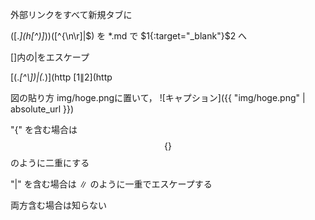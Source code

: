 外部リンクをすべて新規タブに

(\[.*\]\(h[^)]*\))([^\{\n\r]|$)
を
*.md
で
$1{:target="_blank"}$2
へ

[]内の|をエスケープ

\[(.*[^\\])\|(.*)\]\(http
[$1\|$2](http


図の貼り方
img/hoge.pngに置いて，
![キャプション]({{ "img/hoge.png" | absolute_url }})


"\{" を含む場合は $$\{\}$$ のように二重にする

"|" を含む場合は $\|$ のように一重でエスケープする

両方含む場合は知らない


